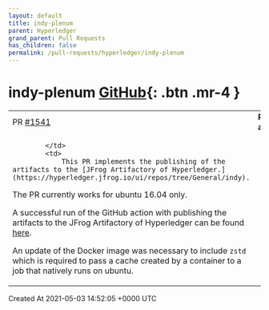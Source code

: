 ```yaml
---
layout: default
title: indy-plenum
parent: Hyperledger
grand_parent: Pull Requests
has_children: false
permalink: /pull-requests/hyperledger/indy-plenum
---
```


# indy-plenum <span class="fs-3 right-align">[GitHub](https://github.com/hyperledger/indy-plenum){: .btn .mr-4 }</span>


<div>
    <table>
        <tr>
            <td>
                PR <a href="https://github.com/hyperledger/indy-plenum/pull/1541" class=".btn">#1541</a>
            </td>
            <td>
                <b>
                    Publishing artifacts
                </b>
            </td>
        </tr>
        <tr>
            <td>
                
            </td>
            <td>
                This PR implements the publishing of the artifacts to the [JFrog Artifactory of Hyperledger.](https://hyperledger.jfrog.io/ui/repos/tree/General/indy).

The PR currently works for ubuntu 16.04 only.

A successful run of the GitHub action with publishing the artifacts to the JFrog Artifactory of Hyperledger can be found [here](https://github.com/udosson/indy-plenum/actions/runs/807114267).

An update of the Docker image was necessary to include `zstd` which is required to pass a cache created by a container to a job that natively runs on ubuntu.
            </td>
        </tr>
    </table>
    <div class="right-align">
        Created At 2021-05-03 14:52:05 +0000 UTC
    </div>
</div>

